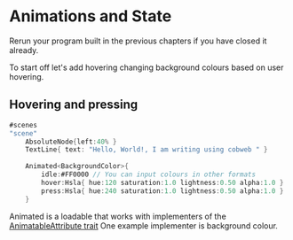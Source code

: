 # Animations and State

Rerun your program built in the previous chapters if you have closed it already.

To start off let's add hovering changing background colours based on user hovering.

## Hovering and pressing

```rust
#scenes
"scene"
    AbsoluteNode{left:40% }
    TextLine{ text: "Hello, World!, I am writing using cobweb " }
    
    Animated<BackgroundColor>{
        idle:#FF0000 // You can input colours in other formats
        hover:Hsla{ hue:120 saturation:1.0 lightness:0.50 alpha:1.0 }
        press:Hsla{ hue:240 saturation:1.0 lightness:0.50 alpha:1.0 }
    }
```

Animated is a loadable that works with implementers of the [AnimatableAttribute trait](https://docs.rs/bevy_cobweb_ui/latest/bevy_cobweb_ui/sickle_ext/trait.AnimatableAttribute.html)
One example implementer is background colour.
